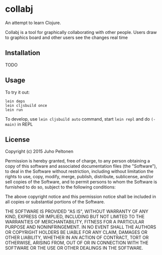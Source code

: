 # collabj

An attempt to learn Clojure.

Collabj is a tool for graphically collaborating with other people. Users
draw to graphics board and other users see the changes real time

## Installation

TODO

## Usage

To try it out:

    lein deps
    lein cljsbuild once
    lein run

To develop, use `lein cljsbuild auto` command, start `lein repl` and do
`(-main)` in REPL

## License

Copyright (c) 2015 Juho Peltonen

Permission is hereby granted, free of charge, to any person obtaining a copy of this software and associated documentation files (the "Software"), to deal in the Software without restriction, including without limitation the rights to use, copy, modify, merge, publish, distribute, sublicense, and/or sell copies of the Software, and to permit persons to whom the Software is furnished to do so, subject to the following conditions:

The above copyright notice and this permission notice shall be included in all copies or substantial portions of the Software.

THE SOFTWARE IS PROVIDED "AS IS", WITHOUT WARRANTY OF ANY KIND, EXPRESS OR IMPLIED, INCLUDING BUT NOT LIMITED TO THE WARRANTIES OF MERCHANTABILITY, FITNESS FOR A PARTICULAR PURPOSE AND NONINFRINGEMENT. IN NO EVENT SHALL THE AUTHORS OR COPYRIGHT HOLDERS BE LIABLE FOR ANY CLAIM, DAMAGES OR OTHER LIABILITY, WHETHER IN AN ACTION OF CONTRACT, TORT OR OTHERWISE, ARISING FROM, OUT OF OR IN CONNECTION WITH THE SOFTWARE OR THE USE OR OTHER DEALINGS IN THE SOFTWARE.
